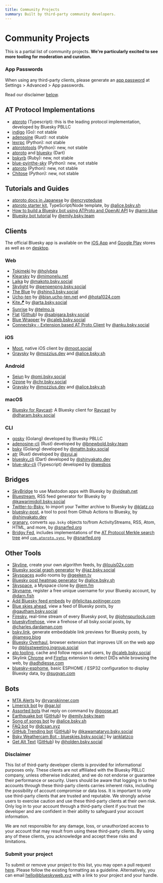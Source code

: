 ```yaml
---
title: Community Projects
summary: Built by third-party community developers.
---
```


# Community Projects

This is a partial list of community projects. **We're particularly excited to see more tooling for moderation and curation.**

### App Passwords

When using any third-party clients, please generate an [app password](/specs/atp#app-passwords) at Settings > Advanced > App passwords.

Read our disclaimer [below](/community/projects#disclaimer).

## AT Protocol Implementations

- [atproto](https://github.com/bluesky-social/atproto) (Typescript): this is the leading protocol implementation, developed by Bluesky PBLLC
- [indigo](https://github.com/bluesky-social/indigo) (Go): not stable
- [adenosine](https://gitlab.com/bnewbold/adenosine) (Rust): not stable
- [lexrpc](https://github.com/snarfed/lexrpc) (Python): not stable
- [atprototools](https://github.com/ianklatzco/atprototools) (Python): new, not stable
- [atproto](https://github.com/myConsciousness/atproto.dart/tree/main/packages/atproto) and [bluesky](https://github.com/myConsciousness/atproto.dart/tree/main/packages/bluesky) (Dart)
- [bskyrb](https://github.com/ShreyanJain9/bskyrb) (Ruby): new, not stable
- [blue-pyinthe-sky](https://github.com/robcerda/blue-pyinthe-sky) (Python): new, not stable
- [atproto](https://github.com/MarshalX/atproto) (Python): new, not stable
- [Chitose](https://github.com/mnogu/chitose) (Python): new, not stable


## Tutorials and Guides

- [atproto docs in Japanese](https://github.com/encrypteduse/atproto-website-docs-jp) by [@encrypteduse](https://github.com/encrypteduse)
- [atproto starter kit](https://github.com/aliceisjustplaying/atproto-starter-kit), TypeScript/Node template, by [@alice.bsky.sh](https://bsky.app/profile/did:plc:by3jhwdqgbtrcc7q4tkkv3cf)
- [How to build a Bluesky bot using ATProto and OpenAI API](https://ashevat.medium.com/how-to-build-a-bluesky-bot-using-atproto-and-openai-api-77a26a154b) by [@amir.blue](https://bsky.app/profile/amir.blue)
- [Bluesky bot tutorial](https://github.com/emilyliu7321/bluesky-emoji-bot/blob/main/TUTORIAL.md) by [@emily.bsky.team](https://bsky.app/profile/emily.bsky.team) 


## Clients

The official Bluesky app is available on the [iOS App](https://apps.apple.com/us/app/bluesky-social/id6444370199) and [Google Play](https://play.google.com/store/apps/details?id=xyz.blueskyweb.app&hl=en_US) stores as well as on [desktop](https://staging.bsky.app/).

### Web
- [Tokimeki](https://tokimekibluesky.vercel.app/) by [@holybea](https://bsky.app/profile/did:plc:hiptcrt4k63szzz4ty3dhwcp)
- [Klearsky](https://klearsky.pages.dev/) by [@mimonelu.net](https://bsky.app/profile/did:plc:ilxxgyz7oz7mysber4omeqrg)
- [Laika](https://laika-bluesky.web.app/) by [@makoto.bsky.social](https://bsky.app/profile/did:plc:tr5cijtwcpl2dqrtmjsmmcow)
- [Skylight](https://penpenpng.github.io/skylight) by [@penpenpng.bsky.social](https://bsky.app/profile/did:plc:ahj2yuo63gaxyhbgn5ai6jt2)
- [The Blue](https://the-blue.shino3.net) by [@shino3.bsky.social](https://bsky.app/profile/did:plc:rpwpuzu2yyiuufm3232d7pm5)
- [Ucho-ten](https://ucho-ten.net) by [@bisn.ucho-ten.net](https://bsky.app/profile/did:plc:txandrhc7afdozk6a2itgltm) and [@hota1024.com](https://bsky.app/profile/did:plc:qhnfzuuv33o7gggw6mmu2ks4)
- [Kite🪁](https://kite.black) by [@arta.bsky.social](https://bsky.app/profile/arta.bsky.social)
- [Sunrise](https://sunrise.li/auth/login) by [@telmo.is](https://bsky.app/profile/telmo.is)
- [Flat](https://flat-bs.vercel.app/) ([Github](https://github.com/sabigara/flat)) by [@sabigara.bsky.social](https://bsky.app/profile/sabigara.bsky.social)
- [Blue Wrapper](https://blue.amazingca.dev) by [@caleb.bsky.social](https://bsky.app/profile/caleb.bsky.social)
- [Connectsky - Extension based AT Proto Client](https://chrome.google.com/webstore/detail/connectsky-an-at-proto-cl/dfjlfmdhkgcpendpfflnlaedfgaoiaed/related) by [@anku.bsky.social](https://bsky.app/profile/anku.bsky.social)

### iOS
- [Moot](https://bsky.app/profile/moot.social), native iOS client by [@moot.social](https://bsky.app/profile/moot.social)
- [Graysky](https://bsky.app/profile/graysky.app) by [@mozzius.dev](https://bsky.app/profile/did:plc:p2cp5gopk7mgjegy6wadk3ep) and [@alice.bsky.sh](https://bsky.app/profile/did:plc:by3jhwdqgbtrcc7q4tkkv3cf)

### Android
- [Seiun](https://github.com/akiomik/seiun) by [@omi.bsky.social](https://bsky.app/profile/omi.bsky.social)
- [Ozone](https://github.com/christiandeange/ozone) by [@chr.bsky.social](https://bsky.app/profile/chr.bsky.social)
- [Graysky](https://bsky.app/profile/graysky.app) by [@mozzius.dev](https://bsky.app/profile/did:plc:p2cp5gopk7mgjegy6wadk3ep) and [@alice.bsky.sh](https://bsky.app/profile/did:plc:by3jhwdqgbtrcc7q4tkkv3cf)

### macOS
- [Bluesky for Raycast](https://www.raycast.com/dharamkapila/bluesky): A Bluesky client for [Raycast](https://www.raycast.com) by [@dharam.bsky.social](https://bsky.app/profile/dharam.bsky.social)

### CLI
- [gosky](https://github.com/bluesky-social/indigo/tree/main/cmd/gosky) (Golang) developed by Bluesky PBLLC
- [adenosine-cli](https://gitlab.com/bnewbold/adenosine/-/blob/main/adenosine-cli/README.md) (Rust) developed by [@bnewbold.bsky.team](https://bsky.app/profile/bnewbold.bsky.team)
- [bsky](https://github.com/mattn/bsky) (Golang) developed by [@mattn.bsky.social](https://bsky.app/profile/mattn.bsky.social)
- [atr](https://github.com/syui/atr) (Rust) developed by [@syui.ai](https://bsky.app/profile/syui.ai)
- [bluesky_cli](https://github.com/myConsciousness/atproto.dart/tree/main/packages/bluesky_cli) (Dart) developed by [@shinyakato.dev](https://bsky.app/profile/shinyakato.dev)
- [blue-sky-cli](https://github.com/wesbos/blue-sky-cli) (Typescript) developed by [@wesbos](https://bsky.app/profile/wesbos)

## Bridges
- [SkyBridge](https://github.com/videah/skybridge) to use Mastodon apps with Bluesky by [@videah.net](https://bsky.app/profile/videah.net)
- [Bluestream](https://bluestream.deno.dev/), RSS feed generator for Bluesky by [@kawarimidoll.bsky.social](https://bsky.app/profile/kawarimidoll.bsky.social)
- [Twitter-to-Bsky](https://github.com/ianklatzco/twitter-to-bsky), to import your Twitter archive to Bluesky by [@klatz.co](https://bsky.app/profile/klatz.co)
- [bluesky-post](https://github.com/myConsciousness/atproto.dart/tree/main/packages/bluesky_post), a tool to post from Github Actions to Bluesky, by [@shinyakato.dev](https://bsky.app/profile/shinyakato.dev)
- [granary](https://granary.io/), converts `app.bsky` objects to/from ActivityStreams, RSS, Atom, HTML, and more, by [@snarfed.org](https://bsky.app/profile/snarfed.org)
- [Bridgy Fed](https://fed.brid.gy/), includes implementations of the [AT Protocol Merkle search tree](https://github.com/snarfed/bridgy-fed/blob/main/atproto_mst.py) and [`com.atproto.sync`](https://github.com/snarfed/bridgy-fed/blob/main/atproto.py), by [@snarfed.org](https://bsky.app/profile/snarfed.org)

## Other Tools

- [Skyline](https://skyline.gay/), create your own algorithm feeds, by [@louis02x.com](https://bsky.app/profile/louis02x.com)
- [Bluesky social graph generator](https://bsky.jazco.dev/) by [@jaz.bsky.social](https://bsky.app/profile/jaz.bsky.social)
- [Skyspaces](https://www.skyspaces.net/) audio rooms by [@geeken.tv](https://bsky.app/profile/geeken.tv)
- [Bluesky post heatmap generator](https://bluesky-heatmap.fly.dev/) by [@alice.bsky.sh](https://bsky.app/profile/did:plc:by3jhwdqgbtrcc7q4tkkv3cf)
- [Skyspace](https://bsky.app/profile/did:plc:dxu2v6dt7ppqdnyjf3p53ram), a Myspace clone by [@jem.fm](https://bsky.app/profile/jem.fm)
- [Skyname](https://skyna.me/), register a free unique username for your Bluesky account, by [@darn.fish](https://bsky.app/profile/darn.fish)
- [Add Bluesky feed embeds](https://bsky.app/profile/felicitas.pojtinger.com/post/3juerzwcl4424) by [@felicitas.pojtinger.com](https://bsky.app/profile/felicitas.pojtinger.com)
- [Blue skies ahead](https://blue-skies-ahead.glitch.me/), view a feed of Bluesky posts, by [@gautham.bsky.social](https://bsky.app/profile/gautham.bsky.social)
- [Firesky](https://firesky.tv), real-time stream of every Bluesky post, by [@johnspurlock.com](https://bsky.app/profile/johnspurlock.com)
- [blueskyfirehose](https://github.com/CharlesDardaman/blueskyfirehose), view a firehose of all bsky.social posts, by [@charles.dardaman.com](https://bsky.app/profile/charles.dardaman.com)
- [bsky.link](https://bsky.link/), generate embeddable link previews for Bluesky posts, by [@jamesg.blog](https://bsky.app/profile/jamesg.blog)
- [Bluesky Overhaul](https://github.com/xenohunter/bluesky-overhaul), browser extension that improves UX on the web app by [@blisstweeting.ingroup.social](https://bsky.app/profile/blisstweeting.ingroup.social)
- [atp tooling](https://blue.amazingca.dev/tools), cache and follow repos and users, by [@caleb.bsky.social](https://bsky.app/profile/caleb.bsky.social)
- Skylink [Chrome](https://skylinkchrome.com) and [Firefox](https://skylinkff.com/) extension to detect DIDs while browsing the web, by [@adhdjesse.com](https://bsky.app/profile/adhdjesse.com)
- [bluesky-esphome](https://github.com/softplus/bluesky_esphome), basic ESPHOME / ESP32 configuration to display Bluesky data, by [@sugyan.com](https://bsky.app/profile/sugyan.com)

## Bots

- [MTA Alerts](https://bsky.app/profile/mtaalerts.bsky.social) by [@ryanskinner.com](https://bsky.app/profile/ryanskinner.com)
- [Limerick bot](https://bsky.app/profile/limerick.bot.gar.lol) by [@gar.lol](https://bsky.app/profile/did:plc:4r2qco7eb644cpyga5r6vdib)
- [Assorted bots](https://github.com/QuietImCoding/bskybots) that reply on command by [@goose.art](https://bsky.app/profile/goose.art)
- [Earthquake bot](https://bsky.app/profile/earthquake.bsky.social) ([GitHub](https://github.com/emilyliu7321/bsky-earthquake-bot)) by [@emily.bsky.team](https://bsky.app/profile/emily.bsky.team)
- [Song of songs bot](https://bsky.app/profile/songofsongsbot.bsky.social) by [@alice.bsky.sh](https://bsky.app/profile/did:plc:by3jhwdqgbtrcc7q4tkkv3cf)
- [FAQ bot](https://github.com/dcsan/bsky-faq-bot) by [@dcsan.xyz](https://bsky.app/profile/dcsan.xyz)
- [GitHub Trending bot](https://bsky.app/profile/github-trending.bsky.social) ([GitHub](https://github.com/kawamataryo/bsky-github-trending-bot)) by [@kawamataryo.bsky.social](https://bsky.app/profile/kawamataryo.bsky.social)
- [Bsky Weathercam Bot - blueskies.bsky.social !](https://staging.bsky.app/profile/blueskies.bsky.social) by [ianklatzco](https://staging.bsky.app/profile/klatz.co)
- [Get Alt Text](https://staging.bsky.app/profile/alt-text.bsky.social) ([GitHub](https://github.com/hs4man21/bluesky-alt-text-ocr)) by [@holden.bsky.social](https://staging.bsky.app/profile/holden.bsky.social)

### Disclaimer

This list of third-party developer clients is provided for informational purposes only. These clients are not affiliated with the Bluesky PBLLC company, unless otherwise indicated, and we do not endorse or guarantee their performance or security. Users should be aware that logging in to their accounts through these third-party clients carries inherent risks, including the possibility of account compromise or data loss. It is important to only use third-party clients that are trusted and reputable. We strongly advise users to exercise caution and use these third-party clients at their own risk. Only log in to your account through a third-party client if you trust the developer and are confident in their ability to safeguard your account information.

We are not responsible for any damage, loss, or unauthorized access to your account that may result from using these third-party clients. By using any of these clients, you acknowledge and accept these risks and limitations.

### Submit your project

To submit or remove your project to this list, you may open a pull request [here](https://github.com/bluesky-social/atproto-website). Please follow the existing formatting as a guideline. Alternatively, you can email hello@blueskyweb.xyz with a link to your project and your handle.
